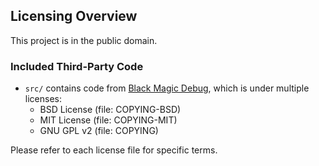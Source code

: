## Licensing Overview

This project is in the public domain.

### Included Third-Party Code

- `src/` contains code from [Black Magic Debug](https://github.com/blackmagic-debug/blackmagic),
  which is under multiple licenses:
  - BSD License (file: COPYING-BSD)
  - MIT License (file: COPYING-MIT)
  - GNU GPL v2 (file: COPYING)

Please refer to each license file for specific terms.
